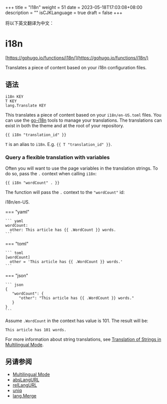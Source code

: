 +++
title = "I18n"
weight = 51
date = 2023-05-18T17:03:08+08:00
description = ""
isCJKLanguage = true
draft = false
+++

将以下英文翻译为中文：
# i18n

[https://gohugo.io/functions/i18n/](https://gohugo.io/functions/i18n/)

Translates a piece of content based on your i18n configuration files.

## 语法

```
i18n KEY
T KEY
lang.Translate KEY
```

This translates a piece of content based on your `i18n/en-US.toml` files. You can use the [go-i18n](https://github.com/nicksnyder/go-i18n) tools to manage your translations. The translations can exist in both the theme and at the root of your repository.

```go-html-template
{{ i18n "translation_id" }}
```

`T` is an alias to `i18n`. E.g. `{{ T "translation_id" }}`.

### Query a flexible translation with variables 

Often you will want to use the page variables in the translation strings. To do so, pass the `.` context when calling `i18n`:

```go-html-template
{{ i18n "wordCount" . }}
```

The function will pass the `.` context to the `"wordCount"` id:

i18n/en-US.

=== "yaml"

    ``` yaml
    wordCount:
      other: This article has {{ .WordCount }} words.
    ```

=== "toml"

    ``` toml
    [wordCount]
      other = 'This article has {{ .WordCount }} words.'
    ```

=== "json"

    ``` json
    {
       "wordCount": {
          "other": "This article has {{ .WordCount }} words."
       }
    }
    ```



Assume `.WordCount` in the context has value is 101. The result will be:

```
This article has 101 words.
```

For more information about string translations, see [Translation of Strings in Multilingual Mode](https://gohugo.io/content-management/multilingual/#translation-of-strings).

## 另请参阅

- [Multilingual Mode](https://gohugo.io/content-management/multilingual/)
- [absLangURL](https://gohugo.io/functions/abslangurl/)
- [relLangURL](https://gohugo.io/functions/rellangurl/)
- [uniq](https://gohugo.io/functions/uniq/)
- [lang.Merge](https://gohugo.io/functions/lang.merge/)
